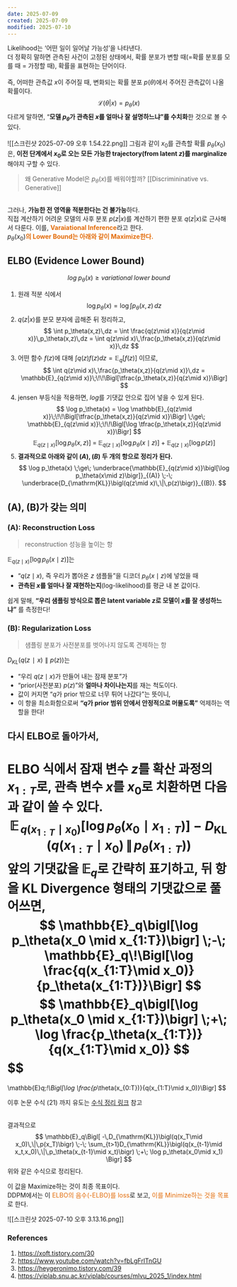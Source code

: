 ```yaml
---
date: 2025-07-09
created: 2025-07-09
modified: 2025-07-10
---
```


Likelihood는 ‘어떤 일이 일어날 가능성’을 나타낸다. <br>
더 정확히 말하면 관측된 사건이 고정된 상태에서, 확률 분포가 변할 때(=확률 분포를 모를 때 = 가정할 때), 확률을 표현하는 단어이다. <br><br>
즉, 어떠한 관측값 $x$이 주어질 때, 변화되는 확률 분포 $p(\theta)$에서 주어진 관측값이 나올 확률이다. 
$$
\mathcal{L}(\theta|x) = p_\theta(x)
$$
다르게 말하면, “**모델 $p_\theta$가 관측된 $x$를 얼마나 잘 설명하느냐”를 수치화**한 것으로 볼 수 있다. <br>
<br>![[스크린샷 2025-07-09 오후 1.54.22.png]]
그림과 같이 $x_0$를 관측할 확률 $p_\theta(x_0)$은, **이전 단계에서 $x_0$로 오는 모든 가능한 trajectory(from latent $z$)를 marginalize**해야지 구할 수 있다.
>왜 Generative Model은 $p_\theta(x)$를 배워야할까? [[Discrimininative vs. Generative]]

<br>그러나, **가능한 전 영역을 적분한다는 건 불가능**하다.
<br>
직접 계산하기 어려운 모델의 사후 분포 $p(z|x)$를 계산하기 편한 분포 $q(z|x)$로 근사해서 다룬다. 이를, <b><font color="#e36c09">Varaiational Inference</font></b>라고 한다. <br>
$p_\theta(x_0)$<b><font color="#e36c09">의 Lower Bound는 아래와 같이 Maximize한다. </font></b>

## ELBO (Evidence Lower Bound)
$$
log\;p_\theta(x) \ge variational \; lower \;bound
$$
1. 원래 적분 식에서
$$
\log p_\theta(x) = \log \int p_\theta(x,z)\,dz
$$
2. $q(z|x)$를 분모 분자에 곱해준 뒤 정리하고, 
$$
\int p_\theta(x,z)\,dz
= \int \frac{q(z\mid x)}{q(z\mid x)}\,p_\theta(x,z)\,dz
= \int q(z\mid x)\,\frac{p_\theta(x,z)}{q(z\mid x)}\,dz
$$
3. 어떤 함수 $f(z)$에 대해 $\int q(z)f(z)dz = \mathbb{E}_q[f(z)]$ 이므로, 
$$
\int q(z\mid x)\,\frac{p_\theta(x,z)}{q(z\mid x)}\,dz
= \mathbb{E}_{q(z\mid x)}\;\!\!\Bigl[\tfrac{p_\theta(x,z)}{q(z\mid x)}\Bigr]
$$
4. jensen 부등식을 적용하면, $log$를 기댓값 안으로 집어 넣을 수 있게 된다. 
$$
\log p_\theta(x)
= \log \mathbb{E}_{q(z\mid x)}\;\!\!\Bigl[\tfrac{p_\theta(x,z)}{q(z\mid x)}\Bigr]
\;\ge\;
\mathbb{E}_{q(z\mid x)}\;\!\!\Bigl[\log \tfrac{p_\theta(x,z)}{q(z\mid x)}\Bigr]
$$
$$
\mathbb{E}_{q(z\mid x)}[\log p_\theta(x,z)]
\;=\;
\mathbb{E}_{q(z\mid x)}[\log p_\theta(x\mid z)]
\;+\;
\mathbb{E}_{q(z\mid x)}[\log p(z)]
$$
5. **결과적으로 아래와 같이 $(A),(B)$ 두 개의 항으로 정리가 된다.** 
$$
\log p_\theta(x)
\;\ge\;
\underbrace{\mathbb{E}_{q(z\mid x)}\bigl[\log p_\theta(x\mid z)\bigr]}_{(A)}
\;-\;
\underbrace{D_{\mathrm{KL}}\bigl(q(z\mid x)\,\|\,p(z)\bigr)}_{(B)}.
$$
## (A), (B)가 갖는 의미
### (A): Reconstruction Loss
> reconstruction 성능을 높이는 항

$\mathbb{E}_{q(z\mid x)}\bigl[\log p_\theta(x\mid z)\bigr]$는
- “$q(z\mid x)$, 즉 우리가 뽑아온 $z$ 샘플들”을 디코더 $p_\theta(x\mid z)$에 넣었을 때
- **관측된 $x$를 얼마나 잘 재현하는지**(log-likelihood)를 평균 내 본 값이다. 

쉽게 말해, **“우리 샘플링 방식으로 뽑은 latent variable $z$로 모델이 $x$를 잘 생성하느냐”** 를 측정한다!

### (B): Regularization Loss
> 샘플링 분포가 사전분포를 벗어나지 않도록 견제하는 항

$D_{KL}​(q(z∣x)∥p(z))$는
- “우리 $q(z\mid x)$가 만들어 내는 잠재 분포”가
- “prior(사전분포) $p(z)$”와 **얼마나 차이나는지**를 재는 척도이다. 
- 값이 커지면 “$q$가 prior 밖으로 너무 튀어 나갔다”는 뜻이니,
- 이 항을 최소화함으로써 **“$q$가 prior 범위 안에서 안정적으로 머물도록”** 억제하는 역할을 한다!


## 다시 ELBO로 돌아가서,
ELBO 식에서 잠재 변수 $z$를 확산 과정의 $x_{1:T}$​로, 관측 변수 $x$를 $x_0$​로 치환하면 다음과 같이 쓸 수 있다.
$$
\mathbb{E}_{\,q(x_{1:T}\mid x_0)}\bigl[\log p_\theta(x_0\mid x_{1:T})\bigr]
\;-\;
D_{\mathrm{KL}}\!\bigl(q(x_{1:T}\mid x_0)\,\|\,p_\theta(x_{1:T})\bigr)
$$
앞의 기댓값을 $\mathbb{E}_q$​로 간략히 표기하고, 뒤 항을 KL Divergence 형태의 기댓값으로 풀어쓰면,
$$
\mathbb{E}_q\bigl[\log p_\theta(x_0 \mid x_{1:T})\bigr]
\;-\;
\mathbb{E}_q\!\Bigl[\log \frac{q(x_{1:T}\mid x_0)}{p_\theta(x_{1:T})}\Bigr]
$$
$$
\mathbb{E}_q\bigl[\log p_\theta(x_0 \mid x_{1:T})\bigr]
\;+\;
\log \frac{p_\theta(x_{1:T})}{q(x_{1:T}\mid x_0)}
$$
$$
=
\mathbb{E}_q\;\!\Bigl[\log \frac{p_\theta(x_{0:T})}{q(x_{1:T}\mid x_0)}\Bigr]
$$

이후 논문 수식 (21) 까지 유도는 [수식 정리 링크](https://www.notion.so/Diffusion-22bc798859de8046ac19d6da3288e984?source=copy_link) 참고 <br><br>

결과적으로 
$$
\mathbb{E}_q\Bigl[
-\,D_{\mathrm{KL}}\bigl(q(x_T\mid x_0)\,\|\,p(x_T)\bigr)
\;-\;
\sum_{t>1}D_{\mathrm{KL}}\bigl(q(x_{t-1}\mid x_t,x_0)\,\|\,p_\theta(x_{t-1}\mid x_t)\bigr)
\;+\;
\log p_\theta(x_0\mid x_1)
\Bigr]
$$
위와 같은 수식으로 정리된다. 

이 값을 Maximize하는 것이 최종 목표이다. <br>DDPM에서는 이 <font color="#e36c09">ELBO의 음수(-ELBO)를 loss</font>로 보고, <font color="#e36c09">이를 Minimize하는 것을 목표</font>로 한다. 

![[스크린샷 2025-07-10 오후 3.13.16.png]]



### References
1. https://xoft.tistory.com/30
2. https://www.youtube.com/watch?v=fbLgFrlTnGU
3. https://heygeronimo.tistory.com/39
4. https://viplab.snu.ac.kr/viplab/courses/mlvu_2025_1/index.html
